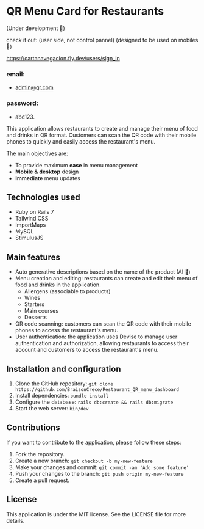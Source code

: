 # QR Menu Card for Restaurants 
(Under development 🔨)

check it out: (user side, not control pannel) (designed to be used on mobiles 📱)

https://cartanavegacion.fly.dev/users/sign_in

### email: 
- admin@qr.com
### password:
- abc123.


This application allows restaurants to create and manage their menu of food and drinks in QR format. Customers can scan the QR code with their mobile phones to quickly and easily access the restaurant's menu.

The main objectives are:
- To provide maximum **ease** in menu management
- **Mobile & desktop** design
- **Immediate** menu updates

## Technologies used

- Ruby on Rails 7
- Tailwind CSS
- ImportMaps
- MySQL
- StimulusJS

## Main features

- Auto generative descriptions based on the name of the product (AI 🔮)
- Menu creation and editing: restaurants can create and edit their menu of food and drinks in the application.
    - Allergens (associable to products)
    - Wines
    - Starters
    - Main courses
    - Desserts
- QR code scanning: customers can scan the QR code with their mobile phones to access the restaurant's menu.
- User authentication: the application uses Devise to manage user authentication and authorization, allowing restaurants to access their account and customers to access the restaurant's menu.

## Installation and configuration

1. Clone the GitHub repository: `git clone https://github.com/BraisonCrece/Restaurant_QR_menu_dashboard`
2. Install dependencies: `bundle install`
3. Configure the database: `rails db:create && rails db:migrate`
4. Start the web server: `bin/dev`

## Contributions

If you want to contribute to the application, please follow these steps:

1. Fork the repository.
2. Create a new branch: `git checkout -b my-new-feature`
3. Make your changes and commit: `git commit -am 'Add some feature'`
4. Push your changes to the branch: `git push origin my-new-feature`
5. Create a pull request.

## License

This application is under the MIT license. See the LICENSE file for more details.
